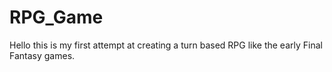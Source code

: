 # RPG_Game
Hello this is my first attempt at creating a turn based RPG like the early Final Fantasy games.